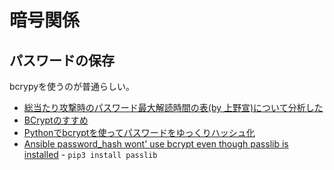 # 暗号関係

## パスワードの保存

bcrypyを使うのが普通らしい。

- [総当たり攻撃時のパスワード最大解読時間の表(by 上野宣)について分析した](https://qiita.com/ockeghem/items/5a5e73528eb0ee055428)
- [BCryptのすすめ](https://qiita.com/ponkotuy/items/1a703b866ddf5c9fe80c)
- [Pythonでbcryptを使ってパスワードをゆっくりハッシュ化](https://qiita.com/matsulib/items/2bcf59c2b2cb5eb5c5c4)
- [Ansible password_hash wont' use bcrypt even though passlib is installed](https://stackoverflow.com/questions/55875213/ansible-password-hash-wont-use-bcrypt-even-though-passlib-is-installed) - `pip3 install passlib`
